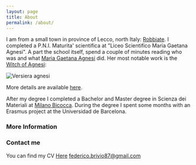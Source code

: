 ```yaml
---
layout: page
title: About
permalink: /about/
---
```



I am from a small town in province of Lecco, north Italy: [Robbiate](https://it.wikipedia.org/wiki/Robbiate).
I completed a P.N.I. Maturita' scientifica at "Liceo Scientifico Maria Gaetana Agnesi". A part the school itself, spend a couple of minutes reading who was and what [Maria Gaetana Agnesi](https://en.wikipedia.org/wiki/Maria_Gaetana_Agnesi) did.
Her most notable work is the [Witch of Agnesi](https://en.wikipedia.org/wiki/Witch_of_Agnesi):


![Versiera agnesi](https://lh3.googleusercontent.com/-lS4UFFq6b68/U3X5mHJW6_I/AAAAAAAAGWM/13J8jqdTe1g/w506-h324/witch_Agnesi.gif)

More details are available [here](http://www.wolframalpha.com/input/?i=witch+agnesi).

After my degree I completed a Bachelor and Master degree in Scienza dei Materiali at [Milano Bicocca](www.unimib.it).
During the degree I spent some months with an Erasmus project at the Universidad de Barcelona.



### More Information


### Contact me
You can find my CV [Here](/image/Federico_Brivio_CV.pdf)
[federico.brivio87@gmail.com](mailto:federico.brivio87@gmail.com)
